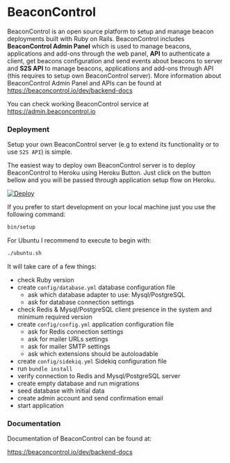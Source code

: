 # BeaconControl

BeaconControl is an open source platform to setup and manage beacon deployments built with Ruby on Rails.
BeaconControl includes **BeaconControl Admin Panel** which is used to manage beacons, applications and add-ons through the web panel,
**API** to authenticate a client, get beacons configuration and send events about beacons to server and
**S2S API** to manage beacons, applications and add-ons through API (this requires to setup own BeaconControl server).
More information about BeaconControl Admin Panel and APIs can be found at https://beaconcontrol.io/dev/backend-docs

You can check working BeaconControl service at https://admin.beaconcontrol.io

### Deployment

Setup your own BeaconControl server (e.g to extend its functionality or to use `S2S API`) is simple.

The easiest way to deploy own BeaconControl server is to deploy BeaconControl to Heroku using Heroku Button.
Just click on the button bellow and you will be passed through application setup flow on Heroku.

[![Deploy](https://www.herokucdn.com/deploy/button.png)](https://heroku.com/deploy?template=https://github.com/maxlio/nearmotion/tree/master)


If you prefer to start development on your local machine just you use the following command:
```bash
bin/setup
```

For Ubuntu I recommend to execute to begin with:
```bash
./ubuntu.sh
```


It will take care of a few things:
- check Ruby version
- create `config/database.yml` database configuration file
  - ask which database adapter to use: Mysql/PostgreSQL
  - ask for database connection settings
- check Redis & Mysql/PostgreSQL client presence in the system and minimum required version
- create `config/config.yml` application configuration file
  - ask for Redis connection settings
  - ask for mailer URLs settings
  - ask for mailer SMTP settings
  - ask which extensions should be autoloadable
- create `config/sidekiq.yml` Sidekiq configuration file
- run `bundle install`
- verify connection to Redis and Mysql/PostgreSQL server
- create empty database and run migrations
- seed database with initial data
- create admin account and send confirmation email
- start application


### Documentation

Documentation of BeaconControl can be found at:

https://beaconcontrol.io/dev/backend-docs
